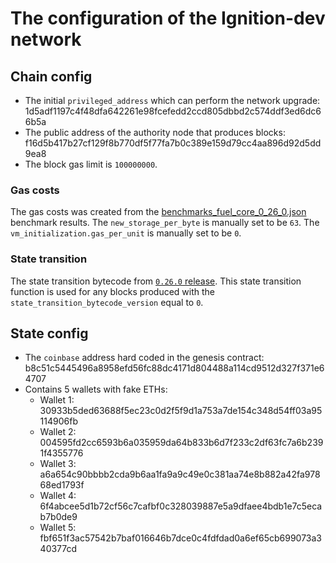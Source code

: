 # The configuration of the Ignition-dev network

## Chain config
- The initial `privileged_address` which can perform the network upgrade: 1d5adf1197c4f48dfa642261e98fcefedd2ccd805dbbd2c574ddf3ed6dc66b5a
- The public address of the authority node that produces blocks: f16d5b417b27cf129f8b770df5f77fa7b0c389e159d79cc4aa896d92d5dd9ea8
- The block gas limit is `100000000`.

### Gas costs

The gas costs was created from the [benchmarks_fuel_core_0_26_0.json](benchmarks_fuel_core_0_26_0.json) benchmark results.
The `new_storage_per_byte` is manually set to be `63`.
The `vm_initialization.gas_per_unit` is manually set to be `0`.

### State transition
The state transition bytecode from [`0.26.0` release](https://github.com/FuelLabs/fuel-core/releases/download/v0.26.0/fuel-core-0.26.0-aarch64-apple-darwin.tar.gz).
This state transition function is used for any blocks produced with the `state_transition_bytecode_version` equal to `0`.

## State config
- The `coinbase` address hard coded in the genesis contract: b8c51c5445496a8958efd56fc88dc4171d804488a114cd9512d327f371e64707
- Contains 5 wallets with fake ETHs:
  - Wallet 1: 30933b5ded63688f5ec23c0d2f5f9d1a753a7de154c348d54ff03a95114906fb
  - Wallet 2: 004595fd2cc6593b6a035959da64b833b6d7f233c2df63fc7a6b2391f4355776
  - Wallet 3: a6a654c90bbbb2cda9b6aa1fa9a9c49e0c381aa74e8b882a42fa97868ed1793f
  - Wallet 4: 6f4abcee5d1b72cf56c7cafbf0c328039887e5a9dfaee4bdb1e7c5ecab7b0de9
  - Wallet 5: fbf651f3ac57542b7baf016646b7dce0c4fdfdad0a6ef65cb699073a340377cd

